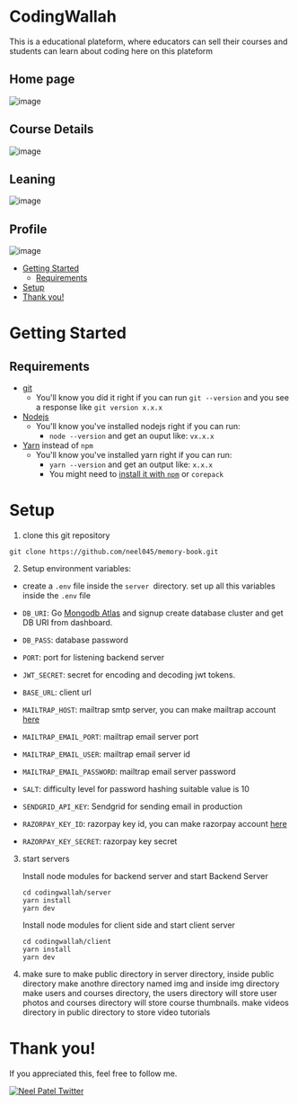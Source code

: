 # CodingWallah

This is a educational plateform, where educators can sell their courses and students can learn about coding here on this plateform

## Home page

![image](https://user-images.githubusercontent.com/60743345/214257379-b0abeb87-403f-4dc3-af42-82a4d5fa79de.png)

## Course Details

![image](https://user-images.githubusercontent.com/60743345/214257693-4b17a6f1-693d-420b-920d-e4e7c0d75458.png)

## Leaning

![image](https://user-images.githubusercontent.com/60743345/214257505-7b34840c-9119-4250-996a-aac3f36e0eba.png)

## Profile

![image](https://user-images.githubusercontent.com/60743345/214257894-d820c270-e806-402f-85f5-411e7d763c63.png)

-   [Getting Started](#getting-started)
    -   [Requirements](#)
-   [Setup](#setup)
-   [Thank you!](#thank-you)

# Getting Started

## Requirements

-   [git](https://git-scm.com/book/en/v2/Getting-Started-Installing-Git)
    -   You'll know you did it right if you can run `git --version` and you see a response like `git version x.x.x`
-   [Nodejs](https://nodejs.org/en/)
    -   You'll know you've installed nodejs right if you can run:
        -   `node --version` and get an ouput like: `vx.x.x`
-   [Yarn](https://yarnpkg.com/getting-started/install) instead of `npm`
    -   You'll know you've installed yarn right if you can run:
        -   `yarn --version` and get an output like: `x.x.x`
        -   You might need to [install it with `npm`](https://classic.yarnpkg.com/lang/en/docs/install/) or `corepack`

# Setup

1. clone this git repository

```
git clone https://github.com/neel045/memory-book.git
```

2. Setup environment variables:

-   create a `.env` file inside the `server `directory.
    set up all this variables inside the `.env` file

-   `DB_URI`: Go [Mongodb Atlas](https://www.mongodb.com/cloud/atlas/register) and signup create database cluster and get DB URI from dashboard.

-   `DB_PASS`: database password
-   `PORT`: port for listening backend server
-   `JWT_SECRET`: secret for encoding and decoding jwt tokens.
-   `BASE_URL`: client url
-   `MAILTRAP_HOST`: mailtrap smtp server, you can make mailtrap account [here](https://mailtrap.io/)
-   `MAILTRAP_EMAIL_PORT`: mailtrap email server port
-   `MAILTRAP_EMAIL_USER`: mailtrap email server id
-   `MAILTRAP_EMAIL_PASSWORD`: mailtrap email server password
-   `SALT`: difficulty level for password hashing suitable value is 10
-   `SENDGRID_API_KEY`: Sendgrid for sending email in production
-   `RAZORPAY_KEY_ID`: razorpay key id, you can make razorpay account [here](https://razorpay.com/)
-   `RAZORPAY_KEY_SECRET`: razorpay key secret

3. start servers

    Install node modules for backend server and start Backend Server

    ```
    cd codingwallah/server
    yarn install
    yarn dev
    ```

    Install node modules for client side and start client server

    ```
    cd codingwallah/client
    yarn install
    yarn dev
    ```

4. make sure to make public directory in server directory, inside public directory make anothre directory named img and inside img directory make users and courses directory, the users directory will store user photos and courses directory will store course thumbnails. make videos directory in public directory to store video tutorials

# Thank you!

If you appreciated this, feel free to follow me.

[![Neel Patel Twitter](https://img.shields.io/badge/Twitter-1DA1F2?style=for-the-badge&logo=twitter&logoColor=white)](https://twitter.com/patelneel045)
